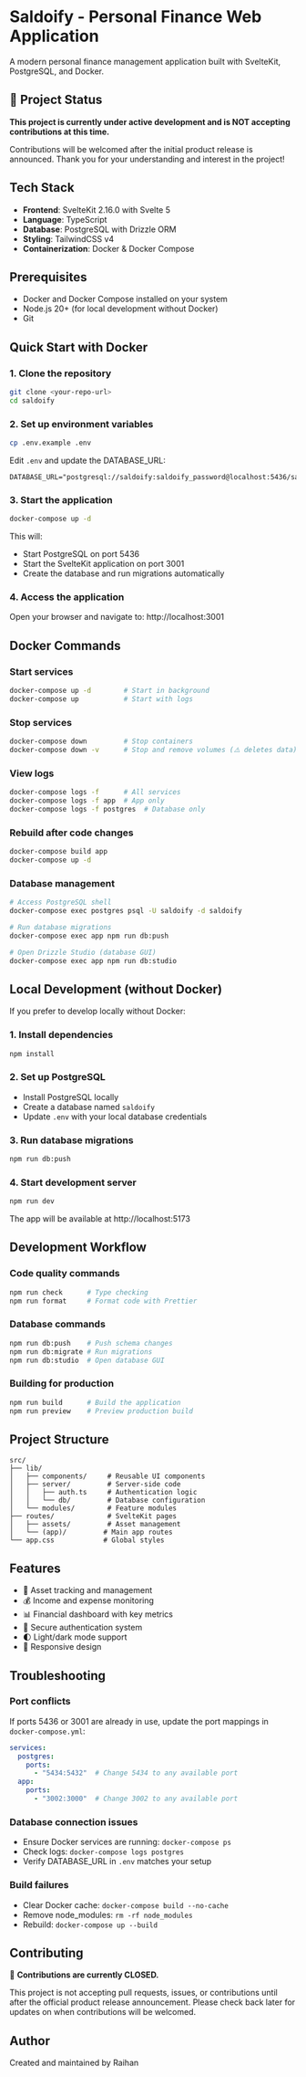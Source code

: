 # Saldoify - Personal Finance Web Application

A modern personal finance management application built with SvelteKit, PostgreSQL, and Docker.

## 🚧 Project Status

**This project is currently under active development and is NOT accepting contributions at this time.**

Contributions will be welcomed after the initial product release is announced. Thank you for your understanding and interest in the project!

## Tech Stack

- **Frontend**: SvelteKit 2.16.0 with Svelte 5
- **Language**: TypeScript
- **Database**: PostgreSQL with Drizzle ORM
- **Styling**: TailwindCSS v4
- **Containerization**: Docker & Docker Compose

## Prerequisites

- Docker and Docker Compose installed on your system
- Node.js 20+ (for local development without Docker)
- Git

## Quick Start with Docker

### 1. Clone the repository

```bash
git clone <your-repo-url>
cd saldoify
```

### 2. Set up environment variables

```bash
cp .env.example .env
```

Edit `.env` and update the DATABASE_URL:
```
DATABASE_URL="postgresql://saldoify:saldoify_password@localhost:5436/saldoify"
```

### 3. Start the application

```bash
docker-compose up -d
```

This will:
- Start PostgreSQL on port 5436
- Start the SvelteKit application on port 3001
- Create the database and run migrations automatically

### 4. Access the application

Open your browser and navigate to: http://localhost:3001

## Docker Commands

### Start services
```bash
docker-compose up -d        # Start in background
docker-compose up           # Start with logs
```

### Stop services
```bash
docker-compose down         # Stop containers
docker-compose down -v      # Stop and remove volumes (⚠️ deletes data)
```

### View logs
```bash
docker-compose logs -f      # All services
docker-compose logs -f app  # App only
docker-compose logs -f postgres  # Database only
```

### Rebuild after code changes
```bash
docker-compose build app
docker-compose up -d
```

### Database management
```bash
# Access PostgreSQL shell
docker-compose exec postgres psql -U saldoify -d saldoify

# Run database migrations
docker-compose exec app npm run db:push

# Open Drizzle Studio (database GUI)
docker-compose exec app npm run db:studio
```

## Local Development (without Docker)

If you prefer to develop locally without Docker:

### 1. Install dependencies
```bash
npm install
```

### 2. Set up PostgreSQL
- Install PostgreSQL locally
- Create a database named `saldoify`
- Update `.env` with your local database credentials

### 3. Run database migrations
```bash
npm run db:push
```

### 4. Start development server
```bash
npm run dev
```

The app will be available at http://localhost:5173

## Development Workflow

### Code quality commands
```bash
npm run check      # Type checking
npm run format     # Format code with Prettier
```

### Database commands
```bash
npm run db:push    # Push schema changes
npm run db:migrate # Run migrations
npm run db:studio  # Open database GUI
```

### Building for production
```bash
npm run build      # Build the application
npm run preview    # Preview production build
```

## Project Structure

```
src/
├── lib/
│   ├── components/     # Reusable UI components
│   ├── server/         # Server-side code
│   │   ├── auth.ts     # Authentication logic
│   │   └── db/         # Database configuration
│   └── modules/        # Feature modules
├── routes/             # SvelteKit pages
│   ├── assets/         # Asset management
│   └── (app)/         # Main app routes
└── app.css            # Global styles
```

## Features

- 🏦 Asset tracking and management
- 💰 Income and expense monitoring
- 📊 Financial dashboard with key metrics
- 🔐 Secure authentication system
- 🌓 Light/dark mode support
- 📱 Responsive design

## Troubleshooting

### Port conflicts
If ports 5436 or 3001 are already in use, update the port mappings in `docker-compose.yml`:

```yaml
services:
  postgres:
    ports:
      - "5434:5432"  # Change 5434 to any available port
  app:
    ports:
      - "3002:3000"  # Change 3002 to any available port
```

### Database connection issues
- Ensure Docker services are running: `docker-compose ps`
- Check logs: `docker-compose logs postgres`
- Verify DATABASE_URL in `.env` matches your setup

### Build failures
- Clear Docker cache: `docker-compose build --no-cache`
- Remove node_modules: `rm -rf node_modules`
- Rebuild: `docker-compose up --build`

## Contributing

🚫 **Contributions are currently CLOSED.**

This project is not accepting pull requests, issues, or contributions until after the official product release announcement. Please check back later for updates on when contributions will be welcomed.

## Author

Created and maintained by Raihan